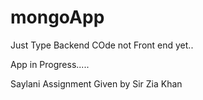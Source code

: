 # mongoApp

Just Type Backend COde not Front end yet..

App in Progress.....

Saylani Assignment Given by Sir Zia Khan
